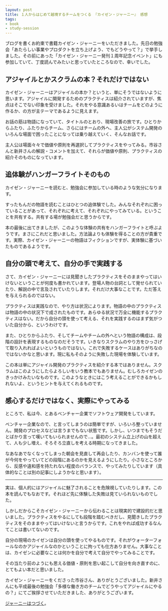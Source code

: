 ```yaml
---
layout: post
title: １人からはじめて越境するチームをつくる 『カイゼン・ジャーニー』 感想
tags: 
- book
- study-session
---
```


ブログを書くお約束で書籍カイゼン・ジャーニーをいただきました。先日の勉強会「あたらしい事業やプロダクトを立ち上げよう、でもどうやって？」で挙手しました。その前にあった「カイゼン・ジャーニー発刊１周年記念イベント」にも参加していて、丁度読んでみたいと思っていたところなので、幸いでした。

## アジャイルとかスクラムの本？それだけではない

カイゼン・ジャーニーはアジャイルの本か？というと、単にそうではないように思います。アジャイルに開発するためのプラクティスは紹介されていますが、焦点はそこでない印象を受けました。それをやる意識あるいはチームをどのように作るか、の方が主テーマであるように見えます。

お話の筋は物語になっていて、タイトルのとおり、現場改善の旅です。ひとりからふたり、ふたりからチーム、さらにはチームの外へ、主人公がシステム開発のいろんな場面で困ったことになっては乗り越えていく、そんなお話です。

主人公は場面々々で価値や原則を再選択してプラクティスをやってみる。市谷さんと新井さんの解説・コメントを加えて、それらが価値や原則、プラクティスの紹介そのものになっています。

## 追体験がハンガーフライトそのもの

カイゼン・ジャーニーを読むと、勉強会に参加している時のような気分になります。

すったもんだの物語を読むことはひとつの追体験でした。みんなそれぞれに困っていることがあって、それぞれに考えて、それぞれにやってみている。ということを共有する。共有する場が勉強会だと思うからです。

本の最後に出てきましたが、このような体験の共有をハンガーフライトと呼ぶようです。まさにこれだと思いました。方法論よりも体験を得ることの方が貴重です。実際、カイゼン・ジャーニーの物語はフィクションですが、実体験に基づいたものであるようです。

## 自分の頭で考えて、自分の手で実践する

さて、カイゼン・ジャーニーには見聞きしたプラクティスをそのままやってはいけないということが何度も書かれています。登場人物の台詞として発せられていたり、解説の中で言及されていたりします。それだけ大事なことです。ただ答えを与えられるのではない。

プラクティスは実践なので、やり方は状況によります。物語の中のプラクティスは物語の中の状況下で成されたものです。あらゆる状況で万全に機能するプラクティスはない。だから自分の頭を使って考える、それを実践するのはまず気がついた自分から、というわけです。

また、ひとりからふたり、そしてチームやチームの外へという物語の構成は、段階の設計を表現するものなのだそうです。いきなりスクラムのやり方をひっさげて取り入れればよいというものではない。これで失敗するケースはありがちなのではないかなと思います。現に私もそのように失敗した現場を体験しています。

この本は単にアジャイル開発のプラクティスを紹介する本ではありません。スクラムはこのようにしたらよろしいをいう教本でもありません。むしろカイゼンのきっかけみたいなものです。このようなときにはこう考えることができるかもしれないよ、というヒントを与えてくれるものです。

## 感心するだけではなく、実際にやってみる

ところで、私は今、とあるベンチャー企業でソフトウェア開発をしています。

ベンチャー企業なので、と言ってしまうのは簡単ですが、いろいろ整っていません。開発のプロセスなどは言うまでもない状態です。しかし、いつまでもそうだとばかり言って嘆いてもいられませんので...。最初のシステム立上げの山を超えて、人も少し増え、そろそろ立直しを考える時期になってきました。

なあなあでなくなってしまった朝会を見直して再会したり、カンバンを使って誰が今何をやっていてどの段階にあるのかを見えるようにしたり。小さなところから、反感や違和感を持たれない程度のバランスで、やってみたりしています（具体的なことは別の記事にしようかなと思います）。

----

実は、個人的にはアジャイルに魅了されることを危険視していたりします。この本を読んでもなおです。それほど先に体験した失敗は見ていられないものでした。

しかしだからこそカイゼン・ジャーニーから伝わることは現実的で建設的だと思いました。プラクティスをやるにしても段階を踏むべきだし、見聞きしたプラクティスをそのままやってはいけないと言うからです。これをやれば成功するなんてことは書いてないのです。

自分の現場のカイゼンは自分の頭を使ってやるものです。それがウォーターフォールなのかアジャイルなのかということに拘っても仕方ありません。大事なことは、カイゼンに必要なことは何かを自分で考えて自分でやってみることです。

その当たり前のようにも思える価値・原則を思い起こして自分を向き直すのに、とてもよい本だと思いました。

カイゼン・ジャーニーをくださった市谷さん、ありがとうございました。新井さんにも平成最後の勉強会「多様な働き方のチームでどうやってアジャイルにやるの？」にてご挨拶させていただきました、ありがとうございます。

[ジャーニーはつづく](./my-kaizen-journey-started-by-trusting-the-team)。